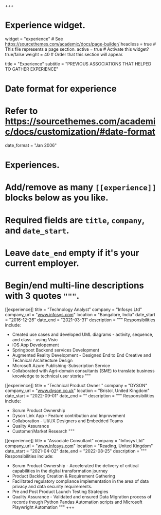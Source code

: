 +++
# Experience widget.
widget = "experience"  # See https://sourcethemes.com/academic/docs/page-builder/
headless = true  # This file represents a page section.
active = true  # Activate this widget? true/false
weight = 40  # Order that this section will appear.

title = "Experience"
subtitle = "PREVIOUS ASSOCIATIONS THAT HELPED TO GATHER EXPERIENCE"

# Date format for experience
#   Refer to https://sourcethemes.com/academic/docs/customization/#date-format
date_format = "Jan 2006"

# Experiences.
#   Add/remove as many `[[experience]]` blocks below as you like.
#   Required fields are `title`, `company`, and `date_start`.
#   Leave `date_end` empty if it's your current employer.
#   Begin/end multi-line descriptions with 3 quotes `"""`.


[[experience]]
  title = "Technology Analyst"
  company = "Infosys Ltd"
  company_url = "www.infosys.com"
  location = "Bangalore, India"
  date_start = "2016-12-26"
  date_end = "2021-03-31"
  description = """ 
  Responsibilities include:
  
  * Created use cases and developed UML diagrams - activity, sequence, and class - using Visio 
  * iOS App Developement 
  * Springboot Backend services Development
  * Augmented Reality Development - Designed End to End Creative and Technical Architecture Design
  * Microsoft Azure Publishing-Subscription Service 
  * Collaborated with Agri-domain consultants (SME) to translate business knowledge to technical user stories
  """
 
   [[experience]]
  title = "Technical Product Owner "
  company = "DYSON"
  company_url = "www.dyson.co.uk"
  location = "Bristol, United Kingdom"
  date_start = "2022-09-01"
  date_end = ""
  description = """ 
  Responsibilities include:
  
  * Scrum Product Ownership
  * Dyson Link App - Feature contribution and Improvement
  * Collaboration - UI/UX Designers and Embedded Teams
  * Quality Assurance
  * Customer/Market Research
  """ 

   [[experience]]
  title = "Associate Consultant"
  company = "Infosys Ltd"
  company_url = "www.infosys.com"
  location = "Reading, United Kingdom"
  date_start = "2021-04-02"
  date_end = "2022-08-25"
  description = """ 
  Responsibilities include:
  
  * Scrum Product Ownership - Accelerated the delivery of critical capabilities in the digital transformation journey
  * Product Backlog Creation & Requirement Gathering
  * Facilitated regulatory compliance implementation in the area of data privacy and data security requirements.
  * Pre and Post Product Launch Testing Strategies
  * Quality Assurance - Validated and ensured Data Migration process of records though Python Pandas Automation scripts and Microsoft Playwright Automation
  """ 
+++
